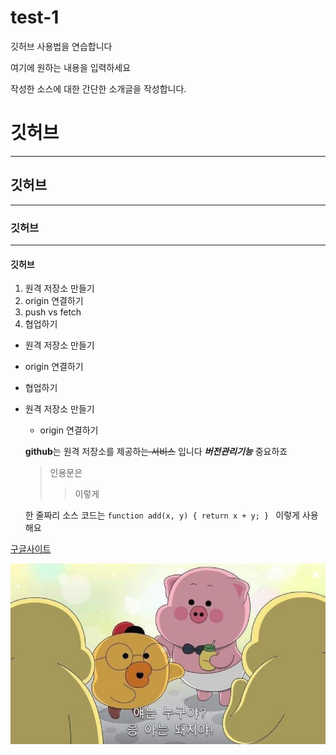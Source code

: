 # test-1

깃허브 사용법을 연습합니다

여기에 원하는 내용을 입력하세요

작성한 소스에 대한 간단한 소개글을 작성합니다.

# 깃허브
---
## 깃허브
---------
### 깃허브
***
#### 깃허브


1. 원격 저장소 만들기
2. origin 연결하기
3. push vs fetch
4. 협업하기

+ 원격 저장소 만들기
- origin 연결하기
* 협업하기

- 원격 저장소 만들기
  - origin 연결하기
  
  **github**는  원격 저장소를 제공하~~는 서비스~~ 입니다
  ***버전관리기능*** 중요하죠
  > 인용문은
   >> 이렇게
   
   한 줄짜리 소스 코드는 `function add(x, y) { return x + y; } ` 이렇게 사용해요
   
 [구글사이트](https://google.com, "검색사이트")
 
 ![돼지인데](./images/images.jpg)
